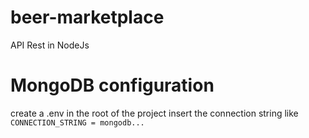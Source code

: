 # beer-marketplace

API Rest in NodeJs

# MongoDB configuration
create a .env in the root of the project
insert the connection string like 
`CONNECTION_STRING = mongodb...`
